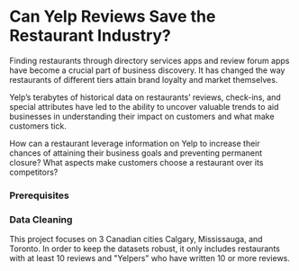 # Can Yelp Reviews Save the Restaurant Industry?

Finding restaurants through directory services apps and review forum apps have become a crucial part of business discovery. It has changed the way restaurants of different tiers attain brand loyalty and market themselves.   

Yelp’s terabytes of historical data on restaurants’ reviews, check-ins, and special attributes have led to the ability to uncover valuable trends to aid businesses in understanding their impact on customers and what make customers tick.   

How can a restaurant leverage information on Yelp to increase their chances of attaining their business goals and preventing permanent closure? What aspects make customers choose a restaurant over its competitors?

### Prerequisites

### Data Cleaning

This project focuses on 3 Canadian cities Calgary, Mississauga, and Toronto. In order to keep the datasets robust, it only includes restaurants with at least 10 reviews and "Yelpers" who have written 10 or more reviews.
